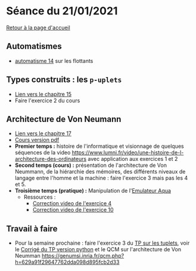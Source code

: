 

# Séance du 21/01/2021

[Retour à la page d'accueil](https://parc-nsi.github.io/premiere-nsi/index.html)


## Automatismes 

* [automatisme 14](https://parc-nsi.github.io/premiere-nsi/automatismes.html) sur les flottants


## Types construits : les `p-uplets`

* [Lien vers le chapitre 15](../chapitre15.md)
* Faire l'exercice 2 du cours


## Architecture de Von Neumann 

* [Lien vers le chapitre 17](../chapitre17.md)
* [Cours version pdf](chapitre17/NSI-ArchitectureVonNeumann-Cours2020V2.pdf)
* __Premier temps :__ histoire de l'informatique et visionnage de quelques séquences de la video <https://www.lumni.fr/video/une-histoire-de-l-architecture-des-ordinateurs> avec application aux exercices 1 et 2
* __Second temps (cours) :__ présentation de l'architecture de Von Neummann, de la hiérarchie des mémoires, des différents niveaux de langage entre l'homme et la machine :  faire l'exercice 3 mais pas les 4 et 5. 
* __Troisième temps (pratique) :__  Manipulation de l'[Emulateur Aqua](http://www.peterhigginson.co.uk/AQA/)
    * Ressources :
      * [Correction video de l'exercice 4](https://cloud-lyon.beta.education.fr/s/QjqqgLdAsm54x6B)
      * [Correction video de l'exercice 10](https://cloud-lyon.beta.education.fr/s/6FgtQQaqbZfZrb3)


## Travail à faire

* Pour la semaine prochaine : faire l'exercice 3  du [TP sur les tuplets](../chapitre15/TP/NSI-Puplets-TP-2020V1.pdf), voir le [Corrigé du TP version python](chapitre15/TP/corrige/TP_puplets_Corrigé.py) et le QCM sur l'architecture de Von Neumman <https://genumsi.inria.fr/qcm.php?h=629a91f29647762dda098d895fcb2d33>


  
